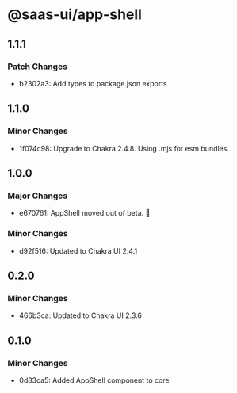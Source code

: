# @saas-ui/app-shell

## 1.1.1

### Patch Changes

- b2302a3: Add types to package.json exports

## 1.1.0

### Minor Changes

- 1f074c98: Upgrade to Chakra 2.4.8. Using .mjs for esm bundles.

## 1.0.0

### Major Changes

- e670761: AppShell moved out of beta. 🥳

### Minor Changes

- d92f516: Updated to Chakra UI 2.4.1

## 0.2.0

### Minor Changes

- 466b3ca: Updated to Chakra UI 2.3.6

## 0.1.0

### Minor Changes

- 0d83ca5: Added AppShell component to core
